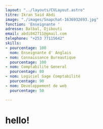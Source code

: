 ```yaml
---
layout: "../layouts/CVLayout.astro"
titre: Ikran Said Abdi
image: "./images/Snapchat-1636932693.jpg"
fonction: 'Enseignante '
adresse: Balbal, Djibouti
email: abdi842711@gmail.com
telephone: "+253 77115642"
skills:
- pourcentage: 100
  nom: Enseignante d' Anglais
- nom: Connaissance Bureautique
  pourcentage: 100
- nom: Comptabilite General
  pourcentage: 80
- nom: Logiciel Sage Comptabilité
  pourcentage: 90
- nom: Developpement de web
  pourcentage: 50

---
```

# hello!